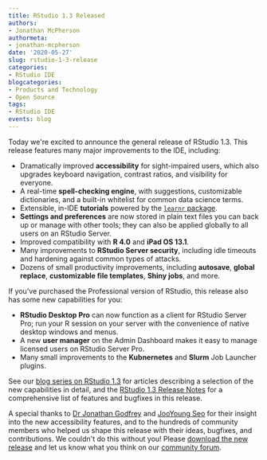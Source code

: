 ```yaml
---
title: RStudio 1.3 Released
authors:
- Jonathan McPherson
authormeta: 
- jonathan-mcpherson
date: '2020-05-27'
slug: rstudio-1-3-release
categories:
- RStudio IDE
blogcategories:
- Products and Technology
- Open Source
tags:
- RStudio IDE
events: blog
---
```



Today we're excited to announce the general release of RStudio 1.3. This release features many major improvements to the IDE, including:

- Dramatically improved **accessibility** for sight-impaired users, which also upgrades keyboard navigation, contrast ratios, and visibility for everyone.
- A real-time **spell-checking engine**, with suggestions, customizable dictionaries, and a built-in whitelist for common data science terms.
- Extensible, in-IDE **tutorials** powered by the [`learnr` package](https://rstudio.github.io/learnr/).
- **Settings and preferences** are now stored in plain text files you can back up or manage with other tools; they can also be applied globally to all users on an RStudio Server.
- Improved compatibility with **R 4.0** and **iPad OS 13.1**.
- Many improvements to **RStudio Server security**, including idle timeouts and hardening against common types of attacks.
- Dozens of small productivity improvements, including **autosave**, **global replace**, **customizable file templates**, **Shiny jobs**, and more.

If you've purchased the Professional version of RStudio, this release also has some new capabilities for you:

- **RStudio Desktop Pro** can now function as a client for RStudio Server Pro; run your R session on your server with the convenience of native desktop windows and menus. 
- A new **user manager** on the Admin Dashboard makes it easy to manage licensed users on RStudio Server Pro.
- Many small improvements to the **Kubnernetes** and **Slurm** Job Launcher plugins.

See our [blog series on RStudio 1.3](/categories/rstudio-ide) for articles describing a selection of the new capabilities in detail, and the [RStudio 1.3 Release Notes](https://rstudio.com/products/rstudio/release-notes/) for a comprehensive list of features and bugfixes in this release.

A special thanks to [Dr Jonathan Godfrey](https://www.massey.ac.nz/massey/expertise/profile.cfm?stref=416430) and [JooYoung Seo](https://www.jooyoungseo.com/) for their insight into the new accessibility features, and to the hundreds of community members who helped us shape this release with their ideas, bugfixes, and contributions. We couldn't do this without you! Please [download the new release](https://rstudio.com/products/rstudio/download/) and let us know what you think on our [community forum](https://community.rstudio.com/c/rstudio-ide). 


